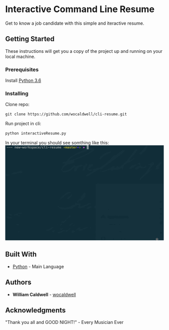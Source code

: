 # Interactive Command Line Resume

Get to know a job candidate with this simple and iteractive resume.

## Getting Started

These instructions will get you a copy of the project up and running on your local machine.

### Prerequisites

Install [Python 3.6](https://www.python.org/downloads/)

### Installing
Clone repo:

```
git clone https://github.com/wocaldwell/cli-resume.git
```

Run project in cli:

```
python interactiveResume.py
```
In your terminal you should see somthing like this:
![command line animation](cli-gif.gif)

## Built With

* [Python](http://www.dropwizard.io/1.0.2/docs/) - Main Language

## Authors

* **William Caldwell** - [wocaldwell](https://github.com/wocaldwell)

## Acknowledgments
"Thank you all and GOOD NIGHT!" - Every Musician Ever